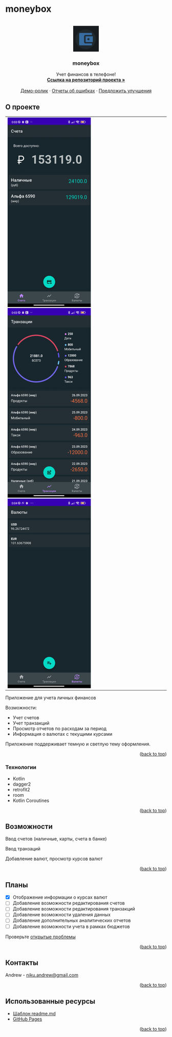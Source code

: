 # moneybox
<a name="readme-top"></a>

<!-- PROJECT LOGO -->
<br />
<div align="center">
  <a href="https://github.com/nikman/moneybox">
    <img src="https://github.com/nikman/moneybox/blob/dev/app/src/main/assets/logo.png" alt="Logo" width="80" height="80">
  </a>

  <h3 align="center">moneybox</h3>

  <p align="center">
    Учет финансов в телефоне!
    <br />
    <a href="https://github.com/nikman/moneybox"><strong>Ссылка на репозиторий проекта »</strong></a>
    <br />
    <br />
    <a href="https://github.com/nikman/moneybox">Демо-ролик</a>
    ·
    <a href="https://github.com/nikman/moneybox/issues">Отчеты об ошибках</a>
    ·
    <a href="https://github.com/nikman/moneybox">Предложить улучшения</a>
  </p>
</div>

<!-- ABOUT THE PROJECT -->
## О проекте

<table>
  <td>
      <img src="https://github.com/nikman/moneybox/blob/dev/app/src/main/assets/2023-09-26%2000-03-42.JPG" alt="main screen" width="260" height="590">
      <img src="https://github.com/nikman/moneybox/blob/dev/app/src/main/assets/2023-09-26%2000-03-45.JPG" alt="main screen" width="260" height="590">
      <img src="https://github.com/nikman/moneybox/blob/dev/app/src/main/assets/2023-09-26%2000-04-06.JPG" alt="main screen" width="260" height="590">
  </td>
</table>

Приложение для учета личных финансов

Возможности:
* Учет счетов
* Учет транзакций
* Просмотр отчетов по расходам за период
* Информация о валютах с текущими курсами

Приложение поддерживает темную и светлую тему оформления.

<p align="right">(<a href="#readme-top">back to top</a>)</p>

### Технологии

* Kotlin
* dagger2
* retrofit2
* room
* Kotlin Coroutines

<p align="right">(<a href="#readme-top">back to top</a>)</p>

## Возможности

Ввод счетов (наличные, карты, счета в банке)

Ввод транзаций

Добавление валют, просмотр курсов валют

<p align="right">(<a href="#readme-top">back to top</a>)</p>

<!-- ROADMAP -->
## Планы

- [x] Отображение информации о курсах валют
- [ ] Добавление возможности редактирования счетов
- [ ] Добавление возможности редактирования транзакций
- [ ] Добавление возможности удаления данных
- [ ] Добавление дополнительных аналитических отчетов
- [ ] Добавление возможности учета в рамках бюджетов

Проверьте [открытые проблемы](https://github.com/nikman/moneybox/issues)

<p align="right">(<a href="#readme-top">back to top</a>)</p>

<!-- CONTACT -->
## Контакты

Andrew - niku.andrew@gmail.com

<p align="right">(<a href="#readme-top">back to top</a>)</p>

<!-- ACKNOWLEDGMENTS -->
## Использованные ресурсы

* [Шаблон readme.md](https://raw.githubusercontent.com/othneildrew/Best-README-Template)
* [GitHub Pages](https://pages.github.com)

<p align="right">(<a href="#readme-top">back to top</a>)</p>
